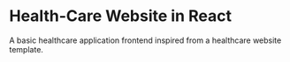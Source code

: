 # Health-Care Website in React
A basic healthcare application frontend inspired from a healthcare website template.
